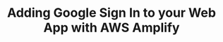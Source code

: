 ---
title: Adding Google Sign In to your Web App with AWS Amplify
description: "How to create and configure Google sign in / OAuth with AWS Amplify for your next web application."
banner: "./banner.jpg"
authorIds:
  - nader-dabit
href: https://dev.to/aws/adding-google-sign-in-to-your-web-app-with-aws-amplify-41oo
platforms:
  - React
  - Angular
  - Vue
categories:
  - Authentication
---